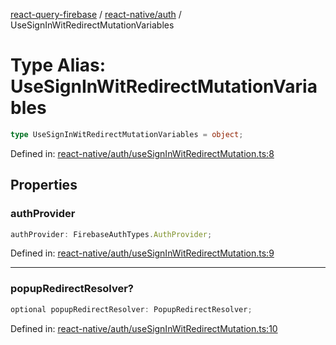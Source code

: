 [react-query-firebase](../../../modules.md) / [react-native/auth](../index.md) / UseSignInWitRedirectMutationVariables

# Type Alias: UseSignInWitRedirectMutationVariables

```ts
type UseSignInWitRedirectMutationVariables = object;
```

Defined in: [react-native/auth/useSignInWitRedirectMutation.ts:8](https://github.com/vpishuk/react-query-firebase/blob/47ed1ecd8b83d68dd4237e8eb73f6aa6dea2c1fa/react-native/auth/useSignInWitRedirectMutation.ts#L8)

## Properties

### authProvider

```ts
authProvider: FirebaseAuthTypes.AuthProvider;
```

Defined in: [react-native/auth/useSignInWitRedirectMutation.ts:9](https://github.com/vpishuk/react-query-firebase/blob/47ed1ecd8b83d68dd4237e8eb73f6aa6dea2c1fa/react-native/auth/useSignInWitRedirectMutation.ts#L9)

***

### popupRedirectResolver?

```ts
optional popupRedirectResolver: PopupRedirectResolver;
```

Defined in: [react-native/auth/useSignInWitRedirectMutation.ts:10](https://github.com/vpishuk/react-query-firebase/blob/47ed1ecd8b83d68dd4237e8eb73f6aa6dea2c1fa/react-native/auth/useSignInWitRedirectMutation.ts#L10)

